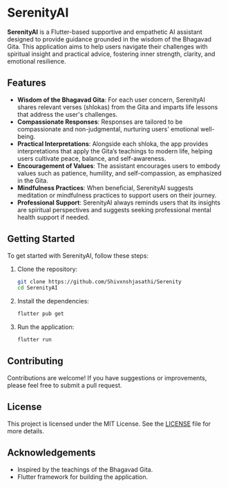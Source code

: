 # SerenityAI

**SerenityAI** is a Flutter-based supportive and empathetic AI assistant designed to provide guidance grounded in the wisdom of the Bhagavad Gita. This application aims to help users navigate their challenges with spiritual insight and practical advice, fostering inner strength, clarity, and emotional resilience.

## Features

- **Wisdom of the Bhagavad Gita**: For each user concern, SerenityAI shares relevant verses (shlokas) from the Gita and imparts life lessons that address the user's challenges.
- **Compassionate Responses**: Responses are tailored to be compassionate and non-judgmental, nurturing users' emotional well-being.
- **Practical Interpretations**: Alongside each shloka, the app provides interpretations that apply the Gita’s teachings to modern life, helping users cultivate peace, balance, and self-awareness.
- **Encouragement of Values**: The assistant encourages users to embody values such as patience, humility, and self-compassion, as emphasized in the Gita.
- **Mindfulness Practices**: When beneficial, SerenityAI suggests meditation or mindfulness practices to support users on their journey.
- **Professional Support**: SerenityAI always reminds users that its insights are spiritual perspectives and suggests seeking professional mental health support if needed.

## Getting Started

To get started with SerenityAI, follow these steps:

1. Clone the repository:
   ```bash
   git clone https://github.com/Shivxnshjasathi/Serenity
   cd SerenityAI
   ```

2. Install the dependencies:
   ```bash
   flutter pub get
   ```

3. Run the application:
   ```bash
   flutter run
   ```

## Contributing

Contributions are welcome! If you have suggestions or improvements, please feel free to submit a pull request.

## License

This project is licensed under the MIT License. See the [LICENSE](LICENSE) file for more details.

## Acknowledgements

- Inspired by the teachings of the Bhagavad Gita.
- Flutter framework for building the application.
